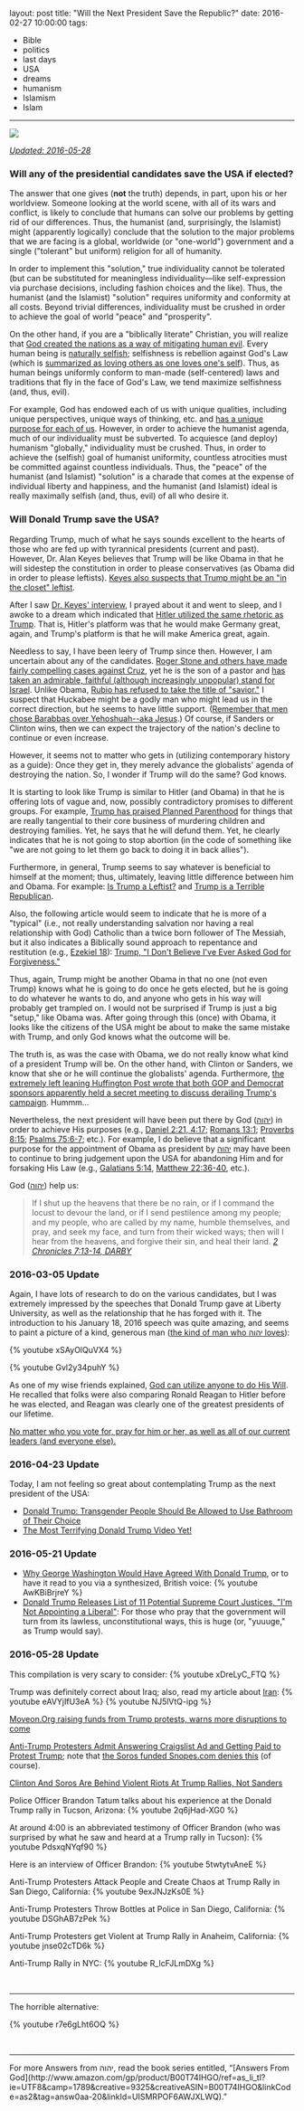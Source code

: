 layout: post
title: "Will the Next President Save the Republic?"
date: 2016-02-27 10:00:00
tags:
- Bible
- politics
- last days
- USA
- dreams
- humanism
- Islamism
- Islam
---
![](/images/Political_Brands.jpg)

*[Updated: 2016-05-28](#2016-05-28-Update)*

### Will any of the presidential candidates save the USA if elected?
The answer that one gives (**not** the truth) depends, in part, upon his or her worldview. Someone looking at the world scene, with all of its wars and conflict, is likely to conclude that humans can solve our problems by getting rid of our differences. Thus, the humanist (and, surprisingly, the Islamist) might (apparently logically) conclude that the solution to the major problems that we are facing is a global, worldwide (or "one-world") government and a single ("tolerant" but uniform) religion for all of humanity.

In order to implement this "solution," true individuality cannot be tolerated (but can be substituted for meaningless individuality&mdash;like self-expression via purchase decisions, including fashion choices and the like). Thus, the humanist (and the Islamist) "solution" requires uniformity and conformity at all costs. Beyond trivial differences, individuality must be crushed in order to achieve the goal of world "peace" and "prosperity".

On the other hand, if you are a "biblically literate" Christian, you will realize that [God created the nations as a way of mitigating human evil](https://www.biblegateway.com/passage/?search=Genesis+11%3A1-9&version=VOICE). Every human being is [naturally selfish](http://biblehub.com/james/1-14.htm); selfishness is rebellion against God's Law (which is [summarized as loving others as one loves one's self](https://www.biblegateway.com/verse/en/Galatians%205%3A14)). Thus, as human beings uniformly conform to man-made (self-centered) laws and traditions that fly in the face of God's Law, we tend maximize selfishness (and, thus, evil).

For example, God has endowed each of us with unique qualities, including unique perspectives, unique ways of thinking, etc. and [has a unique purpose for each of us](https://www.biblegateway.com/passage/?search=1+Corinthians+12&version=DLNT). However, in order to achieve the humanist agenda, much of our individuality must be subverted. To acquiesce (and deploy) humanism "globally," individuality must be crushed. Thus, in order to achieve the (selfish) goal of humanist uniformity, countless atrocities must be committed against countless individuals. Thus, the "peace" of the humanist (and Islamist) "solution" is a charade that comes at the expense of individual liberty and happiness, and the humanist (and Islamist) ideal is really maximally selfish (and, thus, evil) of all who desire it.

### Will Donald Trump save the USA?
Regarding Trump, much of what he says sounds excellent to the hearts of those who are fed up with tyrannical presidents (current and past). However, Dr. Alan Keyes believes that Trump will be like Obama in that he will sidestep the constitution in order to please conservatives (as Obama did in order to please leftists). [Keyes also suspects that Trump might be an "in the closet" leftist](http://www.prayinjesusname.org/2016/01/alan-keyes-is-donald-trump-a-democrat-is-ted-cruz-a-citizen).

After I saw [Dr. Keyes' interview](http://www.prayinjesusname.org/2016/01/alan-keyes-is-donald-trump-a-democrat-is-ted-cruz-a-citizen), I prayed about it and went to sleep, and I awoke to a dream which indicated that [Hitler utilized the same rhetoric as Trump](http://www.historyplace.com/worldwar2/riseofhitler/elect.htm). That is, Hitler's platform was that he would make Germany great, again, and Trump's platform is that he will make America great, again.

Needless to say, I have been leery of Trump since then. However, I am uncertain about any of the candidates. [Roger Stone and others have made fairly compelling cases against Cruz](http://stonezone.com/article.php?id=706), yet he is the son of a pastor and [has taken an admirable, faithful (although increasingly unpopular) stand for Israel](https://youtu.be/x2ZVihACwQ0). Unlike Obama, [Rubio has refused to take the title of "savior."](https://youtu.be/xNeE1pSOomg) I suspect that Huckabee might be a godly man who might lead us in the correct direction, but he seems to have little support. ([Remember that men chose Barabbas over Yehoshuah--aka Jesus](https://www.biblegateway.com/passage/?search=Matthew+27%3A15-25&version=DARBY).) Of course, if Sanders or Clinton wins, then we can expect the trajectory of the nation's decline to continue or even increase.

However, it seems not to matter who gets in (utilizing contemporary history as a guide): Once they get in, they merely advance the globalists' agenda of destroying the nation. So, I wonder if Trump will do the same? God knows.

It is starting to look like Trump is similar to Hitler (and Obama) in that he is offering lots of vague and, now, possibly contradictory promises to different groups. For example, [Trump has praised Planned Parenthood](http://www.lifenews.com/2016/02/23/msnbc-donald-trump-is-more-electable-after-saying-planned-parenthood-does-a-good-job/) for things that are really tangential to their core business of murdering children and destroying families. Yet, he says that he will defund them. Yet, he clearly indicates that he is not going to stop abortion (in the code of something like "we are not going to let them go back to doing it in back allies").

Furthermore, in general, Trump seems to say whatever is beneficial to himself at the moment; thus, ultimately, leaving little difference between him and Obama. For example: [Is Trump a Leftist?](http://www.rawstory.com/2011/04/donald-trump-secret-liberal-the-top-10-reasons-conservatives-should-hate-him/) and [Trump is a Terrible Republican](http://eaglerising.com/1149/donald-trump-is-a-terrible-republican/).

Also, the following article would seem to indicate that he is more of a "typical" (i.e., not really understanding salvation nor having a real relationship with God) Catholic than a twice born follower of The Messiah, but it also indicates a Biblically sound approach to repentance and restitution (e.g., [Ezekiel  18](https://www.biblegateway.com/passage/?search=Ezekiel+18&version=DARBY)): [Trump, "I Don't Believe I've Ever Asked God for Forgiveness."](http://freedomoutpost.com/2015/07/trump-i-dont-believe-ive-ever-asked-god-for-forgiveness/)

Thus, again, Trump might be another Obama in that no one (not even Trump) knows what he is going to do once he gets elected, but he is going to do whatever he wants to do, and anyone who gets in his way will probably get trampled on. I would not be surprised if Trump is just a big "setup," like Obama was. After going through this (once) with Obama, it looks like the citizens of the USA might be about to make the same mistake with Trump, and only God knows what the outcome will be.

The truth is, as was the case with Obama, we do not really know what kind of a president Trump will be. On the other hand, with Clinton or Sanders, we know that she or he will continue the globalists' agenda. Furthermore, [the extremely left leaning Huffington Post wrote that both GOP and Democrat sponsors apparently held a secret meeting to discuss derailing Trump's campaign](http://www.huffingtonpost.com/entry/aei-world-forum-donald-trump_us_56ddbd38e4b0ffe6f8ea125d). Hummm...

Nevertheless, the next president will have been put there by God ([&#1497;&#1492;&#1493;&#1492;](https://www.blueletterbible.org/lang/Lexicon/Lexicon.cfm?strongs=H3068&t=KJV)) in order to achieve His purposes (e.g., [Daniel 2:21, 4:17](https://www.biblegateway.com/passage/?search=Daniel+2%3A21%2C+4%3A17&version=DARBY); [Romans 13:1](https://www.biblegateway.com/passage/?search=Romans+13%3A1&version=DARBY); [Proverbs 8:15](https://www.biblegateway.com/passage/?search=Proverbs+8%3A15&version=DARBY); [Psalms 75:6-7](https://www.biblegateway.com/passage/?search=Psalms+75%3A6-7&version=DARBY); etc.). For example, I do believe that a significant purpose for the appointment of Obama as president by [&#1497;&#1492;&#1493;&#1492;](https://www.blueletterbible.org/lang/Lexicon/Lexicon.cfm?strongs=H3068&t=KJV) may have been to continue to bring judgement upon the USA for abandoning Him and for forsaking His Law (e.g., [Galatians 5:14](https://www.biblegateway.com/verse/en/Galatians%205%3A14), [Matthew 22:36-40](https://www.biblegateway.com/passage/?search=Matthew+22%3A36-40&version=DLNT), etc.).

God ([&#1497;&#1492;&#1493;&#1492;](https://www.blueletterbible.org/lang/Lexicon/Lexicon.cfm?strongs=H3068&t=KJV)) help us:

>If I shut up the heavens that there be no rain, or if I command the locust to devour the land, or if I send pestilence among my people; and my people, who are called by my name, humble themselves, and pray, and seek my face, and turn from their wicked ways; then will I hear from the heavens, and forgive their sin, and heal their land.
><cite>[2 Chronicles 7:13-14, DARBY](https://www.biblegateway.com/passage/?search=2+Chronicles+7%3A13-14&version=DARBY)</cite>

### 2016-03-05 Update
Again, I have lots of research to do on the various candidates, but I was extremely impressed by the speeches that Donald Trump gave at Liberty University, as well as the relationship that he has forged with it. The introduction to his January 18, 2016 speech was quite amazing, and seems to paint a picture of a kind, generous man ([the kind of man who &#1497;&#1492;&#1493;&#1492; loves](https://www.biblegateway.com/passage/?search=Acts+10&version=DLNT)):

{% youtube xSAyOlQuVX4 %}
<br>

{% youtube Gvl2y34puhY %}
<br>

As one of my wise friends explained, [God can utilize anyone to do His Will](https://www.biblegateway.com/passage/?search=Isaiah+44%3A24-%3B+Isaiah+45%3A3%2C+13&version=DARBY). He recalled that folks were also comparing Ronald Reagan to Hitler before he was elected, and Reagan was clearly one of the greatest presidents of our lifetime.

[No matter who you vote for, pray for him or her, as well as all of our current leaders (and everyone else).](https://www.biblegateway.com/passage/?search=1%20Timothy%202:1-4&version=DLNT)

### 2016-04-23 Update

Today, I am not feeling so great about contemplating Trump as the next president of the USA:

* [Donald Trump: Transgender People Should Be Allowed to Use Bathroom of Their Choice](http://www.mediaite.com/tv/donald-trump-transgender-people-should-be-allowed-to-use-bathroom-of-their-choice/)
* [The Most Terrifying Donald Trump Video Yet!](http://messiahsmandate.org/terrifying-donald-trump-17-video-yet-2/)

### 2016-05-21 Update

* [Why George Washington Would Have Agreed With Donald Trump](http://www.politico.com/magazine/story/2016/05/founding-fathers-2016-donald-trump-america-first-foreign-policy-isolationist-213873), or to have it read to you via a synthesized, British voice: {% youtube AwKBiBrjreY %}
* [Donald Trump Releases List of 11 Potential Supreme Court Justices, "I'm Not Appointing a Liberal"](http://www.lifenews.com/2016/05/18/donald-trump-releases-list-of-11-potential-supreme-court-justices-im-not-appointing-a-liberal/): For those who pray that the government will turn from its lawless, unconstitutional ways, this is huge (or, "yuuuge," as Trump would say).

### 2016-05-28 Update

This compilation is very scary to consider: {% youtube xDreLyC_FTQ %}

Trump was definitely correct about Iraq; also, read my article about [Iran](http://answersfromgod.com/2015/05/23/Iran/?AnswersFromGod=Will-the-Next-President-Save-the-Republic):
{% youtube eAVYjIfU3eA %}
{% youtube NJ5lVtQ-ipg %}

[Moveon.Org raising funds from Trump protests, warns more disruptions to come](http://www.washingtontimes.com/news/2016/mar/13/moveonorg-raising-funds-from-trump-protests-warns-/)

[Anti-Trump Protesters Admit Answering Craigslist Ad and Getting Paid to Protest Trump](http://www.thegatewaypundit.com/2016/03/anti-trump-protesters-admit-answering-craigslist-ad-and-getting-paid-to-protest-trump/); note that [the Soros funded Snopes.com denies this](http://www.snopes.com/craigslist-ad-trump-rally/) (of course).

[Clinton And Soros Are Behind Violent Riots At Trump Rallies, Not Sanders](http://dailycaller.com/2016/03/21/clinton-and-soros-are-behind-violent-riots-at-trump-rallies-not-sanders/)

Police Officer Brandon Tatum talks about his experience at the Donald Trump rally in Tucson, Arizona: {% youtube 2q6jHad-XG0 %}

At around 4:00 is an abbreviated testimony of Officer Brandon (who was surprised by what he saw and heard at a Trump rally in Tucson): {% youtube PdsxqNYqf90 %}

Here is an interview of Officer Brandon: {% youtube 5twtytvAneE %}

Anti-Trump Protesters Attack People and Create Chaos at Trump Rally in San Diego, California: {% youtube 9exJNJzKs0E %}

Anti-Trump Protesters Throw Bottles at Police in San Diego, California: {% youtube DSGhAB7zPek %}

Anti-Trump Protesters get Violent at Trump Rally in Anaheim, California: {% youtube jnse02cTD6k %}

Anti-Trump Rally in NYC: {% youtube R_lcFJLmDXg %}

<br>
<hr />

The horrible alternative:

{% youtube r7e6gLht6OQ %}

<br>
<hr style="border:0; height:1px; background-image:linear-gradient(to right, rgba(0,0,0,0), rgba(0,0,0,0.75), rgba(0,0,0,0));">
For more Answers from &#1497;&#1492;&#1493;&#1492;, read the book series entitled, &ldquo;[Answers From God](http://www.amazon.com/gp/product/B00T74IHGO/ref=as_li_tl?ie=UTF8&camp=1789&creative=9325&creativeASIN=B00T74IHGO&linkCode=as2&tag=answ0aa-20&linkId=UISMRPOF6AWJXLWQ).&rdquo;
